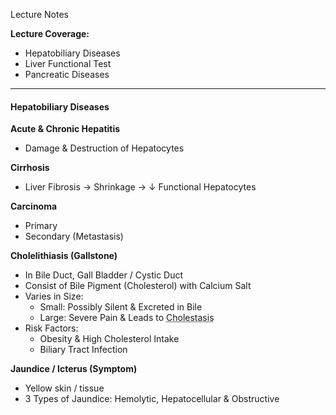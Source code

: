 Lecture Notes

**Lecture Coverage:**
- Hepatobiliary Diseases
- Liver Functional Test
- Pancreatic Diseases

---
#### **Hepatobiliary Diseases**
**Acute & Chronic Hepatitis**
- Damage & Destruction of Hepatocytes

**Cirrhosis**
- Liver Fibrosis → Shrinkage → ↓ Functional Hepatocytes

**Carcinoma**
- Primary
- Secondary (Metastasis)

**Cholelithiasis (Gallstone)**
- In Bile Duct, Gall Bladder / Cystic Duct
- Consist of Bile Pigment (Cholesterol) with Calcium Salt
- Varies in Size:
	- Small: Possibly Silent & Excreted in Bile
	- Large: Severe Pain & Leads to <abbr Title="Reduced / Obstructed Bile Flow">Cholestasis</abbr>
- Risk Factors:
	- Obesity & High Cholesterol Intake
	- Biliary Tract Infection

**Jaundice / Icterus (Symptom)**
- Yellow skin / tissue
- 3 Types of Jaundice: Hemolytic, Hepatocellular & Obstructive